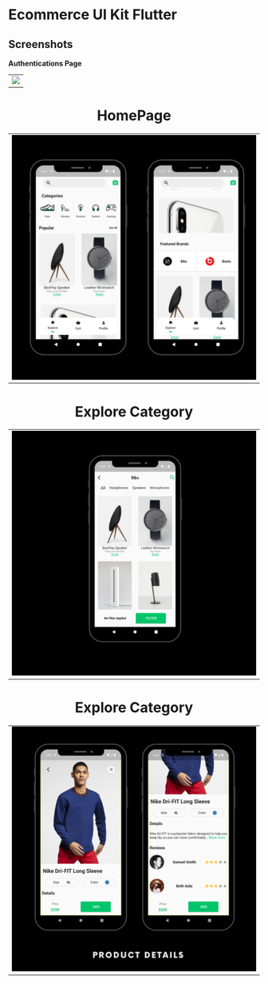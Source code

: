 # Ecommerce UI Kit Flutter

## Screenshots

<b align="center"> Authentications Page </b>

<table align="center">
  <tr>
    <td><img src="https://i.imgur.com/8J3SuLx.png" width=800 ></td>
  
    
    
  </tr>
 </table>


<h1 style="text-align:center;">HomePage</h1>

<table align="center">
  <tr>
    <td><img src="https://github.com/nobaab/ecommerce-flutter/blob/main/screenshots/home.png" width=800 ></td>
    
    
    
  </tr>
 </table>
 
 <h1 style="text-align:center;">Explore Category</h1>

<table align="center">
  <tr>
    <td><img src="https://raw.githubusercontent.com/nobaab/ecommerce-flutter/main/screenshots/categoriesdetails.png" width=800 ></td>
    
    
    
  </tr>
 </table>
 
 
 <h1 style="text-align:center;">Explore Category</h1>

<table align="center">
  <tr>
    <td><img src="https://raw.githubusercontent.com/nobaab/ecommerce-flutter/main/screenshots/productdetails.png" width=800 ></td>
    
    
    
  </tr>
 </table>


